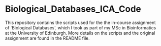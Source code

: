 # Biological_Databases_ICA_Code
This repository contains the scripts used for the the in-course assignment of 'Biological Databases', which I took as part of my MSc in Bioinformatics at the University of Edinburgh. More details on the scripts and the original assignment are found in the README file. 
